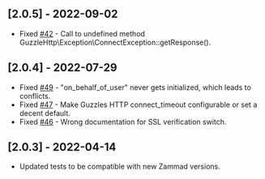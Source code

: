 ## [2.0.5] - 2022-09-02
- Fixed [#42](https://github.com/zammad/zammad-api-client-php/issues/42) - Call to undefined method GuzzleHttp\Exception\ConnectException::getResponse().

## [2.0.4] - 2022-07-29
- Fixed [#49](https://github.com/zammad/zammad-api-client-php/issues/49) - "on_behalf_of_user" never gets initialized, which leads to conflicts.
- Fixed [#47](https://github.com/zammad/zammad-api-client-php/issues/47) - Make Guzzles HTTP connect_timeout configurable or set a decent default.
- Fixed [#46](https://github.com/zammad/zammad-api-client-php/issues/46) - Wrong documentation for SSL verification switch.

## [2.0.3] - 2022-04-14
- Updated tests to be compatible with new Zammad versions.